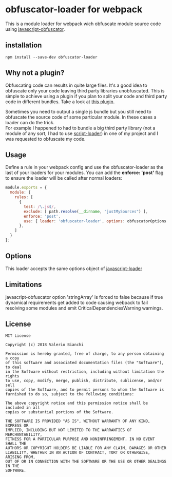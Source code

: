 # obfuscator-loader for webpack

This is a module loader for webpack wich obfuscate module source code using [javascript-obfuscator](https://github.com/javascript-obfuscator/javascript-obfuscator).  

## installation
```npm install --save-dev obfuscator-loader```

## Why not a plugin?
Obfuscating code can results in quite large files. It's a good idea to obfuscate only your code leaving third party libraries unobfuscated.
This is simple to achieve using a plugin if you plan to split your code and third party code in different bundles. Take a look at [this plugin](https://github.com/javascript-obfuscator/webpack-obfuscator).  


Sometimes you need to output a single js bundle but you still need to obfuscate the source code of some particular module. In these cases a loader can do the trick.  
For example I happened to had to bundle a big third party library (not a module of any sort, I had to use [script-loader](https://github.com/webpack-contrib/script-loader)) in one of my project and I was requested to obfuscate my code. 

## Usage
Define a rule in your webpack config and use the obfuscator-loader as the last of your loaders for your modules. You can add the **enforce: 'post'** flag to ensure the loader will be called after normal loaders:

```javascript
module.exports = {
  module: {
    rules: [
      {
        test: /\.js$/,
        exclude: [ path.resolve(__dirname, "justMySources") ],
        enforce: 'post',
        use: { loader: 'obfuscator-loader', options: obfuscatorOptions }
      },
    ]
  }
};
```

## Options
This loader accepts the same options object of [javascript-loader](https://www.npmjs.com/package/javascript-obfuscator#options)

## Limitations
javascript-obfuscator option 'stringArray' is forced to false because if true dynamical requirements get added to code causing webpack to fail resolving some modules and emit CriticalDependenciesWarning warnings.

## License
```
MIT License

Copyright (c) 2018 Valerio Bianchi

Permission is hereby granted, free of charge, to any person obtaining a copy
of this software and associated documentation files (the "Software"), to deal
in the Software without restriction, including without limitation the rights
to use, copy, modify, merge, publish, distribute, sublicense, and/or sell
copies of the Software, and to permit persons to whom the Software is
furnished to do so, subject to the following conditions:

The above copyright notice and this permission notice shall be included in all
copies or substantial portions of the Software.

THE SOFTWARE IS PROVIDED "AS IS", WITHOUT WARRANTY OF ANY KIND, EXPRESS OR
IMPLIED, INCLUDING BUT NOT LIMITED TO THE WARRANTIES OF MERCHANTABILITY,
FITNESS FOR A PARTICULAR PURPOSE AND NONINFRINGEMENT. IN NO EVENT SHALL THE
AUTHORS OR COPYRIGHT HOLDERS BE LIABLE FOR ANY CLAIM, DAMAGES OR OTHER
LIABILITY, WHETHER IN AN ACTION OF CONTRACT, TORT OR OTHERWISE, ARISING FROM,
OUT OF OR IN CONNECTION WITH THE SOFTWARE OR THE USE OR OTHER DEALINGS IN THE
SOFTWARE.
```